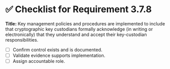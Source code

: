 # ✅ Checklist for Requirement 3.7.8

**Title:** Key management policies and procedures are implemented to include that cryptographic key custodians formally acknowledge (in writing or electronically) that they understand and accept their key-custodian responsibilities.

- [ ] Confirm control exists and is documented.
- [ ] Validate evidence supports implementation.
- [ ] Assign accountable role.
